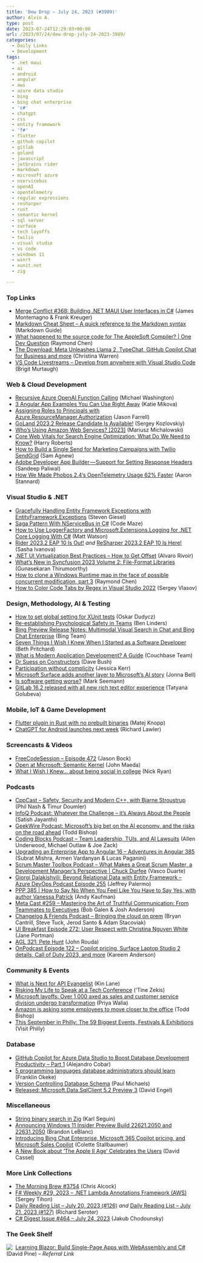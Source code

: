 ```yaml
---
title: 'Dew Drop – July 24, 2023 (#3989)'
author: Alvin A.
type: post
date: 2023-07-24T12:29:03+00:00
url: /2023/07/24/dew-drop-july-24-2023-3989/
categories:
  - Daily Links
  - Development
tags:
  - .net maui
  - ai
  - android
  - angular
  - aws
  - azure data studio
  - bing
  - bing chat enterprise
  - 'c#'
  - chatgpt
  - css
  - entity framework
  - 'f#'
  - flutter
  - github copilot
  - gitlab
  - goland
  - javascript
  - jetbrains rider
  - markdown
  - microsoft azure
  - nservicebus
  - openAI
  - opentelemetry
  - regular expressions
  - resharper
  - rust
  - semantic kernel
  - sql server
  - surface
  - tech layoffs
  - twilio
  - visual studio
  - vs code
  - windows 11
  - winrt
  - xunit.net
  - zig

---
```

### <a name="top"></a>Top Links

  * <a href="http://www.mergeconflict.fm/368" target="_blank" rel="noopener">Merge Conflict #368: Building .NET MAUI User Interfaces in C#</a> (James Montemagno & Frank Kreuger)
  * <a href="https://www.markdownguide.org/cheat-sheet/" target="_blank" rel="noopener">Markdown Cheat Sheet &#8211; A quick reference to the Markdown syntax</a> (Markdown Guide)
  * <a href="http://www.youtube.com/watch?v=z7S9S_eW94Y" target="_blank" rel="noopener">What happened to the source code for The AppleSoft Compiler? | One Dev Question</a> (Raymond Chen)
  * <a href="http://www.youtube.com/watch?v=s4VVbuMBgMI" target="_blank" rel="noopener">The Download: Meta Unleashes Llama 2, TypeChat, GitHub Copilot Chat for Business and more</a> (Christina Warren)
  * <a href="https://code.visualstudio.com/livestream?WT.mc_id=devcloud-18509-cxa" target="_blank" rel="noopener">VS Code Livestreams &#8211; Develop from anywhere with Visual Studio Code</a> (Brigit Murtaugh)



### <a name="web"></a>Web & Cloud Development

  * <a href="https://blazorhelpwebsite.com/ViewBlogPost/10068" target="_blank" rel="noopener">Recursive Azure OpenAI Function Calling</a> (Michael Washington)
  * <a href="https://www.infragistics.com/community/blogs/b/infragistics/posts/angular-app-examples-to-use" target="_blank" rel="noopener">3 Angular App Examples You Can Use Right Away</a> (Katie Mikova)
  * <a href="https://jfarrell.net/2023/07/21/assigning-roles-to-principals-with-azure-resourcemanager-authorization/" target="_blank" rel="noopener">Assigning Roles to Principals with Azure.ResourceManager.Authorization</a> (Jason Farrell)
  * <a href="https://blog.jetbrains.com/go/2023/07/21/goland-2023-2-release-candidate/" target="_blank" rel="noopener">GoLand 2023.2 Release Candidate Is Available!</a> (Sergey Kozlovskiy)
  * <a href="https://spacelift.io/blog/who-is-using-aws" target="_blank" rel="noopener">Who’s Using Amazon Web Services? [2023]</a> (Mariusz Michalowski)
  * <a href="https://csswizardry.com/2023/07/core-web-vitals-for-search-engine-optimisation/" target="_blank" rel="noopener">Core Web Vitals for Search Engine Optimization: What Do We Need to Know?</a> (Harry Roberts)
  * <a href="https://www.twilio.com/blog/how-to-build-a-single-send-for-marketing-campaigns-with-twilio-sendgrid" target="_blank" rel="noopener">How to Build a Single Send for Marketing Campaigns with Twilio SendGrid</a> (Sam Agnew)
  * <a href="https://blog.developer.adobe.com/adobe-developer-app-builder-support-for-setting-response-headers-90a344edb3c?source=rss----9342990108af---4" target="_blank" rel="noopener">Adobe Developer App Builder — Support for Setting Response Headers</a> (Sandeep Paliwal)
  * <a href="https://petabridge.com/blog/phobos-2.4-opentelemetry-optimizations/" target="_blank" rel="noopener">How We Made Phobos 2.4&#8217;s OpenTelemetry Usage 62% Faster</a> (Aaron Stannard)



### <a name="dotnet"></a>Visual Studio & .NET

  * <a href="https://steven-giesel.com/blogPost/693e8b9c-4b97-43a4-8bf7-991c633900b4" target="_blank" rel="noopener">Gracefully Handling Entity Framework Exceptions with EntityFramework.Exceptions</a> (Steven Giesel)
  * <a href="https://code-maze.com/csharp-saga-pattern-with-nservicebus/" target="_blank" rel="noopener">Saga Pattern With NServiceBus in C#</a> (Code Maze)
  * <a href="https://stackify.com/net-core-loggerfactory-use-correctly/" target="_blank" rel="noopener">How to Use LoggerFactory and Microsoft.Extensions.Logging for .NET Core Logging With C#</a> (Matt Watson)
  * <a href="https://blog.jetbrains.com/dotnet/2023/07/21/rider-2023-2-eap-10/" target="_blank" rel="noopener">Rider 2023.2 EAP 10 Is Out!</a> _and_ <a href="https://blog.jetbrains.com/dotnet/2023/07/21/resharper-2023-2-eap-10/" target="_blank" rel="noopener">ReSharper 2023.2 EAP 10 Is Here!</a> (Sasha Ivanova)
  * <a href="https://www.grapecity.com/blogs/net-ui-virtualization-best-practices-how-to-get-offset" target="_blank" rel="noopener">.NET UI Virtualization Best Practices &#8211; How to Get Offset</a> (Alvaro Rivoir)
  * <a href="https://www.syncfusion.com/blogs/post/whats-new-2023-volume-2-file-format-libraries.aspx?utm_source=alvinashcraft&utm_medium=email&utm_campaign=alvinashcraft_blog_edmjul23" target="_blank" rel="noopener">What’s New in Syncfusion 2023 Volume 2: File-Format Libraries</a> (Gunasekaran Thirumoorthy)
  * <a href="https://devblogs.microsoft.com/oldnewthing/20230721-00/?p=108474" target="_blank" rel="noopener">How to clone a Windows Runtime map in the face of possible concurrent modification, part 3</a> (Raymond Chen)
  * <a href="https://visualstudioextensions.vlasovstudio.com/2023/07/22/how-to-colour-code-tabs-by-regex-in-visual-studio-2022/" target="_blank" rel="noopener">How to Color Code Tabs by Regex in Visual Studio 2022</a> (Sergey Vlasov)



### <a name="design"></a>Design, Methodology, AI & Testing

  * <a href="https://event-driven.io/en/xunit_global_settings/" target="_blank" rel="noopener">How to set global setting for XUnit tests</a> (Oskar Dudycz)
  * <a href="https://www.benlinders.com/2023/re-establishing-psychological-safety-in-teams/" target="_blank" rel="noopener">Re-establishing Psychological Safety in Teams</a> (Ben Linders)
  * <a href="https://blogs.bing.com/search/july-2023/Bing-Preview-Release-Notes-Multimodal-Visual-Search-in-Chat-and-Bing-Chat-Enterprise" target="_blank" rel="noopener">Bing Preview Release Notes: Multimodal Visual Search in Chat and Bing Chat Enterprise</a> (Bing Team)
  * <a href="https://blog.scottlogic.com/2023/07/21/seven-things-i-wish-i-knew-when-i-started-as-a-software-developer.html" target="_blank" rel="noopener">Seven Things I Wish I Knew When I Started as a Software Developer</a> (Beth Pritchard)
  * <a href="https://www.couchbase.com/blog/modern-application-development/" target="_blank" rel="noopener">What is Modern Application Development? A Guide</a> (Couchbase Team)
  * <a href="https://davembush.medium.com/dr-suess-on-constructors-a4c4eaf36a3d?source=rss-8d43998be36d------2" target="_blank" rel="noopener">Dr Suess on Constructors</a> (Dave Bush)
  * <a href="https://jessitron.com/2023/07/23/participation-without-complicity/" target="_blank" rel="noopener">Participation without complicity</a> (Jessica Kerr)
  * <a href="https://techcommunity.microsoft.com/t5/surface-it-pro-blog/microsoft-surface-adds-another-layer-to-microsoft-s-ai-story/ba-p/3880288" target="_blank" rel="noopener">Microsoft Surface adds another layer to Microsoft’s AI story</a> (Jonna Bell)
  * <a href="https://blog.ploeh.dk/2023/07/24/is-software-getting-worse/" target="_blank" rel="noopener">Is software getting worse?</a> (Mark Seemann)
  * <a href="https://about.gitlab.com/releases/2023/07/22/gitlab-16-2-released/" target="_blank" rel="noopener">GitLab 16.2 released with all new rich text editor experience</a> (Tatyana Golubeva)



### <a name="mobile"></a>Mobile, IoT & Game Development

  * <a href="https://matejknopp.com/post/flutter_plugin_in_rust_with_no_prebuilt_binaries/" target="_blank" rel="noopener">Flutter plugin in Rust with no prebuilt binaries</a> (Matej Knopp)
  * <a href="https://www.theverge.com/2023/7/21/23803482/chatgpt-android-artificial-intelligence-chatbot-app" target="_blank" rel="noopener">ChatGPT for Android launches next week</a> (Richard Lawler)



### <a name="videos"></a>Screencasts & Videos

  * <a href="http://www.youtube.com/watch?v=h7rywMhvVak" target="_blank" rel="noopener">FreeCodeSession &#8211; Episode 472</a> (Jason Bock)
  * <a href="https://techcommunity.microsoft.com/t5/azure-developer-community-blog/open-at-microsoft-semantic-kernel/ba-p/3877022" target="_blank" rel="noopener">Open at Microsoft: Semantic Kernel</a> (John Maeda)
  * <a href="http://www.youtube.com/watch?v=BI6vtHwmnzc" target="_blank" rel="noopener">What I Wish I Knew&#8230; about being social in college</a> (Nick Ryan)



### <a name="podcasts"></a>Podcasts

  * <a href="https://cppcast.com/safety_security_and_modern_cpp-with_bjarne_stroustrup/" target="_blank" rel="noopener">CppCast &#8211; Safety, Security and Modern C++, with Bjarne Stroustrup</a> (Phil Nash & Timur Doumler)
  * <a href="https://www.infoq.com/podcasts/people-challenges/" target="_blank" rel="noopener">InfoQ Podcast: Whatever the Challenge – it’s Always About the People</a> (Satish Jayanthi)
  * <a href="https://www.geekwire.com/2023/geekwire-podcast-microsofts-big-bet-on-the-ai-economy-and-the-risks-on-the-road-ahead/" target="_blank" rel="noopener">GeekWire Podcast: Microsoft’s big bet on the AI economy, and the risks on the road ahead</a> (Todd Bishop)
  * <a href="https://www.codingblocks.net/podcast/team-leadership-tuis-and-ai-lawsuits/" target="_blank" rel="noopener">Coding Blocks Podcast &#8211; Team Leadership, TUIs, and AI Lawsuits</a> (Allen Underwood, Michael Outlaw & Joe Zack)
  * <a href="https://topenddevs.com/podcasts/adventures-in-angular/episodes/upgrading-an-enterprise-app-to-angular-16-aia-385" target="_blank" rel="noopener">Upgrading an Enterprise App to Angular 16 &#8211; Adventures in Angular 385</a> (Subrat Mishra, Armen Vardanyan & Lucas Paganini)
  * <a href="https://scrummastertoolbox.libsyn.com/what-makes-a-great-scrum-master-a-development-managers-perspective-chuck-durfee" target="_blank" rel="noopener">Scrum Master Toolbox Podcast &#8211; What Makes a Great Scrum Master, a Development Manager’s Perspective | Chuck Durfee</a> (Vasco Duarte)
  * <a href="http://feed.azuredevops.show/giorgi-dalakishvili-beyond-relational-data-with-entity-framework-episode-255" target="_blank" rel="noopener">Giorgi Dalakishvili: Beyond Relational Data with Entity Framework &#8211; Azure DevOps Podcast Episode 255</a> (Jeffrey Palermo)
  * <a href="https://peopleandprojectspodcast.libsyn.com/ppp-385-how-to-say-no-when-you-feel-like-you-have-to-say-yes-with-author-vanessa-patrick" target="_blank" rel="noopener">PPP 385 | How to Say No When You Feel Like You Have to Say Yes, with author Vanessa Patrick</a> (Andy Kaufman)
  * <a href="https://www.meta-cast.com/episode/259-mastering-the-art-of-truthful-communication-from-teammates-to-executives" target="_blank" rel="noopener">Meta Cast #259 &#8211; Mastering the Art of Truthful Communication: From Teammates to Executives</a> (Bob Galen & Josh Anderson)
  * <a href="https://changelog.com/friends/8" target="_blank" rel="noopener">Changelog & Friends Podcast &#8211; Bringing the cloud on prem</a> (Bryan Cantrill, Steve Tuck, Jerod Santo & Adam Stacoviak)
  * <a href="https://uibreakfast.com/272-user-respect-with-christina-nguyen-white/" target="_blank" rel="noopener">UI Breakfast Episode 272: User Respect with Christina Nguyen White</a> (Jane Portman)
  * <a href="https://www.ageekleader.com/agl-321-pete-hunt/" target="_blank" rel="noopener">AGL 321: Pete Hunt</a> (John Rouda)
  * <a href="https://www.onmsft.com/onpodcast/onpod-ep-122-copilot-pricing-surface-laptop-studio-2-details-call-of-duty-2023-and-more/" target="_blank" rel="noopener">OnPodcast Episode 122 &#8211; Copilot pricing, Surface Laptop Studio 2 details, Call of Duty 2023, and more</a> (Kareem Anderson)



### <a name="events"></a>Community & Events

  * <a href="http://apievangelist.com/2023/07/23/what-is-next-for-api-evangelist/" target="_blank" rel="noopener">What is Next for API Evangelist</a> (Kin Lane)
  * <a href="https://tinezekis.medium.com/risking-my-life-to-speak-at-a-tech-conference-fe91f6f4887b?source=rss-fa2db659a52f------2" target="_blank" rel="noopener">Risking My Life to Speak at a Tech Conference</a> (‘Tine Zekis)
  * <a href="https://www.onmsft.com/news/microsoft-layoffs-over-1000-axed-as-sales-and-customer-service-division-undergo-transformation/" target="_blank" rel="noopener">Microsoft layoffs: Over 1,000 axed as sales and customer service division undergo transformation</a> (Priya Walia)
  * <a href="https://www.geekwire.com/2023/amazon-is-asking-some-employees-to-move-closer-to-the-office/" target="_blank" rel="noopener">Amazon is asking some employees to move closer to the office</a> (Todd Bishop)
  * <a href="https://www.visitphilly.com/articles/philadelphia/top-things-to-do-in-philadelphia-in-september/" target="_blank" rel="noopener">This September in Philly: The 59 Biggest Events, Festivals & Exhibitions</a> (Visit Philly)



### <a name="sql"></a>Database

  * <a href="https://www.mssqltips.com/sqlservertip/7734/github-copilot-azure-data-studio-ai-enabled-productivity-tool/" target="_blank" rel="noopener">GitHub Copilot for Azure Data Studio to Boost Database Development Productivity &#8211; Part 1</a> (Alejandro Cobar)
  * <a href="https://www.techrepublic.com/article/5-best-programming-languages-for-database-administrators-to-learn/" target="_blank" rel="noopener">5 programming languages database administrators should learn</a> (Franklin Okeke)
  * <a href="https://pmichaels.net/version-control-database/" target="_blank" rel="noopener">Version Controlling Database Schema</a> (Paul Michaels)
  * <a href="https://techcommunity.microsoft.com/t5/sql-server-blog/released-microsoft-data-sqlclient-5-2-preview-3/ba-p/3881041" target="_blank" rel="noopener">Released: Microsoft.Data.SqlClient 5.2 Preview 3</a> (David Engel)



### <a name="misc"></a>Miscellaneous

  * <a href="https://www.aolium.com/karlseguin/18cb2432-4f28-63db-c864-9db9b7a1ff1e" target="_blank" rel="noopener">String binary search in Zig</a> (Karl Seguin)
  * <a href="https://blogs.windows.com/windows-insider/2023/07/21/announcing-windows-11-insider-preview-build-22621-2050-and-22631-2050/" target="_blank" rel="noopener">Announcing Windows 11 Insider Preview Build 22621.2050 and 22631.2050</a> (Brandon LeBlanc)
  * <a href="https://www.microsoft.com/en-us/microsoft-365/blog/2023/07/18/introducing-bing-chat-enterprise-microsoft-365-copilot-pricing-and-microsoft-sales-copilot/" target="_blank" rel="noopener">Introducing Bing Chat Enterprise, Microsoft 365 Copilot pricing, and Microsoft Sales Copilot</a> (Colette Stallbaumer)
  * <a href="https://thenewstack.io/a-new-book-about-the-apple-ii-age-celebrates-the-users/" target="_blank" rel="noopener">A New Book about ‘The Apple II Age’ Celebrates the Users</a> (David Cassel)



### <a name="links"></a>More Link Collections

  * <a href="https://blog.cwa.me.uk/2023/07/24/the-morning-brew-3754/" target="_blank" rel="noopener">The Morning Brew #3754</a> (Chris Alcock)
  * <a href="https://sergeytihon.com/2023/07/22/f-weekly-29-2023-net-lambda-annotations-framework-aws/" target="_blank" rel="noopener">F# Weekly #29, 2023 – .NET Lambda Annotations Framework (AWS)</a> (Sergey Tihon)
  * <a href="https://seroter.com/2023/07/20/daily-reading-list-july-20-2023-126/" target="_blank" rel="noopener">Daily Reading List – July 20, 2023 (#126)</a> _and_ <a href="https://seroter.com/2023/07/21/daily-reading-list-july-21-2023-127/" target="_blank" rel="noopener">Daily Reading List – July 21, 2023 (#127)</a> (Richard Seroter)
  * <a href="https://csharpdigest.net/digests/1687" target="_blank" rel="noopener">C# Digest Issue #464 &#8211; July 24, 2023</a> (Jakub Chodounsky)



### <a name="shelf"></a>The Geek Shelf

<a href="https://www.amazon.com/dp/1098113241/?tag=amavin-20" target="_blank" rel="noopener"><img decoding="async" align="left" style="margin: 0px 4px 0px 0px; border: 0px currentcolor; border-image: none; float: left; display: inline; background-image: none;" src="https://m.media-amazon.com/images/I/41zV1ynVC3L._SS135_.jpg" border="0" /></a>&nbsp;<a href="https://www.amazon.com/dp/1098113241/?tag=amavin-20" target="_blank" rel="noopener">Learning Blazor: Build Single-Page Apps with WebAssembly and C#</a> (David Pine) _&#8211; Referral Link_